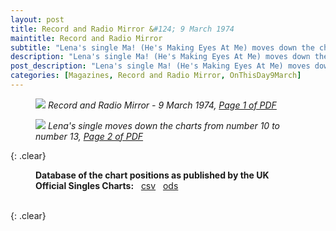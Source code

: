 ```yaml
---
layout: post
title: Record and Radio Mirror &#124; 9 March 1974
maintitle: Record and Radio Mirror
subtitle: "Lena's single Ma! (He's Making Eyes At Me) moves down the charts from number 10 to number 13"
description: "Lena's single Ma! (He's Making Eyes At Me) moves down the charts from number 10 to number 13"
post_description: "Lena's single Ma! (He's Making Eyes At Me) moves down the charts from number 10 to number 13"
categories: [Magazines, Record and Radio Mirror, OnThisDay9March]
---
```


<figure class="fig1">
<a href="/assets/images/magazines/1974-03-09-01-record-&-radio-mirror.png"><img src="/assets/images/magazines/1974-03-09-01-record-&-radio-mirror.png" class="full-width zoom-in" /></a>
<cite>Record and Radio Mirror - 9 March 1974, <a class="external-link" href="https://www.americanradiohistory.com/UK/Record-Mirror/70s/74/Record-Mirror-1974-03-09.pdf">Page 1 of PDF</a></cite>
</figure>

<figure class="fig2">
<a href="/assets/images/magazines/1974-03-09-02-record-&-radio-mirror.png"><img src="/assets/images/magazines/1974-03-09-02-record-&-radio-mirror.png" class="full-width zoom-in" /></a>
<cite>Lena's single moves down the charts from number 10 to number 13, <a class="external-link" href="https://www.americanradiohistory.com/UK/Record-Mirror/70s/74/Record-Mirror-1974-03-09.pdf#page=02">Page 2 of PDF</a></cite>
</figure>

{: .clear}

<figure class="fig3">
<strong>Database of the chart positions as published by the UK Official Singles Charts:</strong> &nbsp; <a href="/assets/data/Official Singles Chart Top 40 Related To Lena Zavaroni's single Ma! (He's Making Eyes At Me) - Sheet1.csv">csv</a> &nbsp; <a href="/assets/data/Official Singles Chart Top 40 Related To Lena Zavaroni's single Ma! (He's Making Eyes At Me).ods">ods</a>
</figure>

<br />{: .clear}

